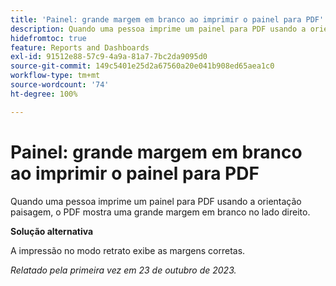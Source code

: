 ```yaml
---
title: 'Painel: grande margem em branco ao imprimir o painel para PDF'
description: Quando uma pessoa imprime um painel para PDF usando a orientação paisagem, o PDF mostra uma grande margem em branco no lado direito.
hidefromtoc: true
feature: Reports and Dashboards
exl-id: 91512e88-57c9-4a9a-81a7-7bc2da9095d0
source-git-commit: 149c5401e25d2a67560a20e041b908ed65aea1c0
workflow-type: tm+mt
source-wordcount: '74'
ht-degree: 100%

---
```


# Painel: grande margem em branco ao imprimir o painel para PDF

<!--Article by request-->

Quando uma pessoa imprime um painel para PDF usando a orientação paisagem, o PDF mostra uma grande margem em branco no lado direito.

**Solução alternativa**

A impressão no modo retrato exibe as margens corretas.

_Relatado pela primeira vez em 23 de outubro de 2023._

